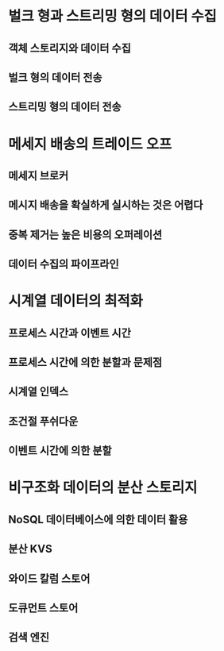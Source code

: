 # 벌크 형과 스트리밍 형의 데이터 수집
## 객체 스토리지와 데이터 수집
## 벌크 형의 데이터 전송
## 스트리밍 형의 데이터 전송

# 메세지 배송의 트레이드 오프
## 메세지 브로커
## 메시지 배송을 확실하게 실시하는 것은 어렵다
## 중복 제거는 높은 비용의 오퍼레이션
## 데이터 수집의 파이프라인

# 시계열 데이터의 최적화
## 프로세스 시간과 이벤트 시간
## 프로세스 시간에 의한 분할과 문제점
## 시계열 인덱스
## 조건절 푸쉬다운
## 이벤트 시간에 의한 분할

# 비구조화 데이터의 분산 스토리지
## NoSQL 데이터베이스에 의한 데이터 활용
## 분산 KVS
## 와이드 칼럼 스토어
## 도큐먼트 스토어
## 검색 엔진
